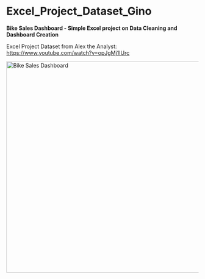 # Excel_Project_Dataset_Gino

**Bike Sales Dashboard - Simple Excel project on Data Cleaning and Dashboard Creation**

Excel Project Dataset from Alex the Analyst:
https://www.youtube.com/watch?v=opJgMj1IUrc

<img width="555" alt="Bike Sales Dashboard" src="https://github.com/Gino-Freud-Hobayan/Excel_Project_Dataset_Gino/assets/117270964/4678f950-ffbe-4a6d-8974-6d4c034592f7">

